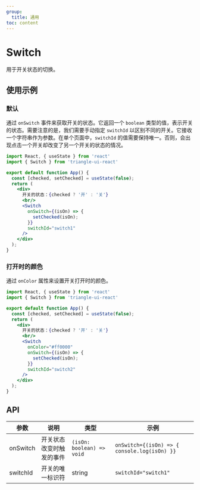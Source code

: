 ```yaml
---
group:
  title: 通用
toc: content
---
```


# Switch

用于开关状态的切换。  

## 使用示例

### 默认

通过 `onSwitch` 事件来获取开关的状态。它返回一个 `boolean` 类型的值，表示开关的状态。需要注意的是，我们需要手动指定 `switchId` 以区别不同的开关。它接收一个字符串作为参数。在单个页面中，`switchId` 的值需要保持唯一。否则，会出现点击一个开关却改变了另一个开关的状态的情况。

```jsx
import React, { useState } from 'react'
import { Switch } from 'triangle-ui-react'

export default function App() {
  const [checked, setChecked] = useState(false);
  return (
    <div>
      开关的状态：{checked ? '开' : '关'}
      <br/>
      <Switch
        onSwitch={(isOn) => {
          setChecked(isOn);
        }}
        switchId="switch1"
      />
    </div>
  );
}
```

### 打开时的颜色

通过 `onColor` 属性来设置开关打开时的颜色。

```jsx
import React, { useState } from 'react'
import { Switch } from 'triangle-ui-react'

export default function App() {
  const [checked, setChecked] = useState(false);
  return (
    <div>
      开关的状态：{checked ? '开' : '关'}
      <br/>
      <Switch
        onColor="#ff0000"
        onSwitch={(isOn) => {
          setChecked(isOn);
        }}
        switchId="switch2"
      />
    </div>
  );
}
```

## API

| 参数 | 说明 | 类型 | 示例 |
| --- | --- | --- | --- |
| onSwitch | 开关状态改变时触发的事件 | `(isOn: boolean) => void` | `onSwitch={(isOn) => { console.log(isOn) }}` |
| switchId | 开关的唯一标识符 | string | `switchId="switch1"` |
